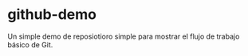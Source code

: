 # github-demo
Un simple demo de reposiotioro simple para mostrar el flujo de trabajo básico de Git.
